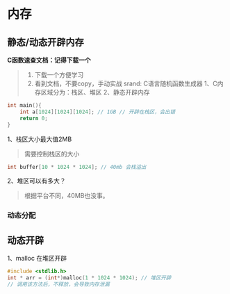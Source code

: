 
# 内存

## 静态/动态开辟内存
**C函数速查文档：记得下载一个**
> 1. 下载一个方便学习
> 2. 看到文档，不要copy，手动实战
srand: C语言随机函数生成器
1、C内存区域分为：栈区、堆区
2、静态开辟内存
```c
int main(){
    int a[1024][1024][1024]; // 1GB // 开辟在栈区，会出错
    return 0;
}
```

1、栈区大小最大值2MB
> 需要控制栈区的大小
```c
int buffer[10 * 1024 * 1024]; // 40mb 会栈溢出
```
2、堆区可以有多大？
> 根据平台不同，40MB也没事。
### 动态分配

## 动态开辟

1、malloc 在堆区开辟
```c
#include <stdlib.h>
int * arr = (int*)malloc(1 * 1024 * 1024); // 堆区开辟
// 调用该方法后，不释放，会导致内存泄漏


```
